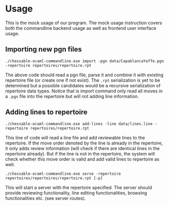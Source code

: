 # Usage

This is the mock usage of our program. The mock usage instruction covers both the commandline backend usage as well as frontend user interface usage.

## Importing new pgn files

```shellscript
./chessable-ocaml-commandline.exe import -pgn data/CapablancaYaffe.pgn -repertoire repertoires/repertoire.rpt
```

The above code should read a pgn file, parse it and combine it with existing repertoire file (or create one if not exist). The `.rpt` serialization is yet to be determined but a possible candidates would be a recursive serialization of repertoire data types. Notice that is import command
only read all moves in a `.pgn` file into the repertoire but will not adding line information.

## Adding lines to repertoire

```shellscript
./chessable-ocaml-commandline.exe add-lines -line data/lines.line -repertoire repertoires/repertoire.rpt
```

This line of code will read a line file and add reviewable lines to the repertoire. If the move order denoted by the line is already in the repertoire, it only adds review information (will check if there are identical lines in the repertoire already). But if the line is not in the repertoire, the system will check whether this move order is valid and add valid lines to repertoire as well.

```shellscript
./chessable-ocaml-commandline.exe serve -repertoire repertoires/repertoires/repertoire.rpt [-p]
```

This will start a server with the repertoire specified. The server should provide reviewing functionality, line editing functionalities, browsing functionalities etc. (see server routes).